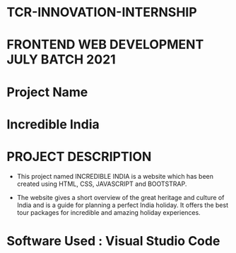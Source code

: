 # TCR-INNOVATION-INTERNSHIP

# FRONTEND  WEB DEVELOPMENT  JULY BATCH  2021


# Project  Name 

# Incredible  India


# PROJECT  DESCRIPTION

* This project named INCREDIBLE INDIA is a website which has been created using HTML, CSS,  JAVASCRIPT and BOOTSTRAP.

* The website gives a short overview of the great heritage and culture of India and is a guide for planning a perfect India holiday. It offers the best tour packages for incredible and amazing holiday experiences.  

# Software  Used : Visual  Studio  Code

